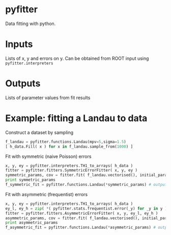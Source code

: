 pyfitter
========

Data fitting with python.


Inputs
======
Lists of x, y and errors on y. Can be obtained from ROOT input using ```pyfitter.interpreters```


Outputs
=======
Lists of parameter values from fit results



Example: fitting a Landau to data
=================================
Construct a dataset by sampling
```python
f_landau = pyfitter.functions.Landau(mpv=5,sigma=1.5)
[ h_data.Fill( x ) for x in f_landau.sample_from(1000) ]
```

Fit with symmetric (naive Poisson) errors
```python
x, y, ey = pyfitter.interpreters.TH1_to_arrays( h_data )
fitter = pyfitter.fitters.SymmetricErrorFitter( x, y, ey )
symmetric_params, cov = fitter.fit( f_landau.vectorised(), initial_parameters=[2, 1, 100] )
print symmetric_params
f_symmetric_fit = pyfitter.functions.Landau(*symmetric_params) # output values
```

Fit with asymmetric (frequentist) errors
```python
x, y, ey = pyfitter.interpreters.TH1_to_arrays( h_data )
ey_l, ey_h = zip( *( pyfitter.stats.frequentist.error(_y) for _y in y ) )
fitter = pyfitter.fitters.AsymmetricErrorFitter( x, y, ey_l, ey_h )
asymmetric_params, cov = fitter.fit( f_landau.vectorised(), initial_parameters=[2, 1, 100], parameter_bounds=[(None,None),(0,None),(0,None)] )
print asymmetric_params
f_asymmetric_fit = pyfitter.functions.Landau(*asymmetric_params) # output values
```
